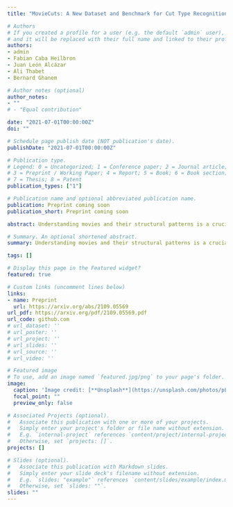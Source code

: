 ```yaml
---
title: "MovieCuts: A New Dataset and Benchmark for Cut Type Recognition"

# Authors
# If you created a profile for a user (e.g. the default `admin` user), write the username (folder name) here 
# and it will be replaced with their full name and linked to their profile.
authors:
- admin
- Fabian Caba Heilbron
- Juan León Alcázar
- Ali Thabet
- Bernard Ghanem

# Author notes (optional)
author_notes:
- ""
# - "Equal contribution"

date: "2021-07-01T00:00:00Z"
doi: ""

# Schedule page publish date (NOT publication's date).
publishDate: "2021-07-01T00:00:00Z"

# Publication type.
# Legend: 0 = Uncategorized; 1 = Conference paper; 2 = Journal article;
# 3 = Preprint / Working Paper; 4 = Report; 5 = Book; 6 = Book section;
# 7 = Thesis; 8 = Patent
publication_types: ["1"]

# Publication name and optional abbreviated publication name.
publication: Preprint coming soon 
publication_short: Preprint coming soon

abstract: Understanding movies and their structural patterns is a crucial task to decode the craft of video editing. While previous works have developed tools for general analysis such as detecting characters or recognizing cinematography properties at the shot level, less effort has been devoted to understanding the most basic video edit, **the Cut**. This paper introduces the cut type recognition task, which requires modeling of multi-modal information. To ignite research in the new task, we construct a large-scale dataset called MovieCuts, which contains more than 170K video clips labeled among ten cut types. We benchmark a series of audio-visual approaches, including some that deal with the problem's multi-modal and multi-label nature. Our best model achieves 45.7% mAP, which suggests that the task is challenging and that attaining highly accurate cut type recognition is an open research problem.

# Summary. An optional shortened abstract.
summary: Understanding movies and their structural patterns is a crucial task to decode the craft of video editing. While previous works have developed tools for general analysis such as detecting characters or recognizing cinematography properties at the shot level, less effort has been devoted to understanding the most basic video edit, **the Cut**. We construct a large-scale dataset called MovieCuts, which contains more than 170K video clips labeled among ten cut types. 

tags: []

# Display this page in the Featured widget?
featured: true

# Custom links (uncomment lines below)
links:
- name: Preprint 
  url: https://arxiv.org/abs/2109.05569
url_pdf: https://arxiv.org/pdf/2109.05569.pdf
url_code: github.com
# url_dataset: ''
# url_poster: ''
# url_project: ''
# url_slides: ''
# url_source: ''
# url_video: ''

# Featured image
# To use, add an image named `featured.jpg/png` to your page's folder. 
image:
  caption: 'Image credit: [**Unsplash**](https://unsplash.com/photos/pLCdAaMFLTE)'
  focal_point: ""
  preview_only: false

# Associated Projects (optional).
#   Associate this publication with one or more of your projects.
#   Simply enter your project's folder or file name without extension.
#   E.g. `internal-project` references `content/project/internal-project/index.md`.
#   Otherwise, set `projects: []`.
projects: []

# Slides (optional).
#   Associate this publication with Markdown slides.
#   Simply enter your slide deck's filename without extension.
#   E.g. `slides: "example"` references `content/slides/example/index.md`.
#   Otherwise, set `slides: ""`.
slides: ""
---
```


